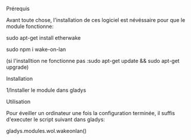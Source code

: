 Prérequis

Avant toute chose, l'installation de ces logiciel 
est névéssaire pour que le module fonctionne:

sudo apt-get install etherwake


sudo npm i wake-on-lan

(si l'installtion ne fonctionne pas :sudo apt-get update && sudo apt-get upgrade)

Installation

1/Installer le module dans gladys

Utilisation

Pour éveiller un ordinateur une fois la configuration
terminée, il suffis d'executer le script suivant dans gladys:

gladys.modules.wol.wakeonlan()



